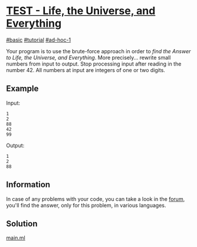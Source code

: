 # [TEST - Life, the Universe, and Everything](https://www.spoj.com/problems/TEST/)

[#basic](https://www.spoj.com/problems/tag/basic) [#tutorial](https://www.spoj.com/problems/tag/tutorial) [#ad-hoc-1](https://www.spoj.com/problems/tag/ad-hoc-1)

Your program is to use the brute-force approach in order to *find the Answer to Life, the Universe, and Everything*.  More precisely... rewrite small numbers from input to output.  Stop processing input after reading in the number 42.  All numbers at input are integers of one or two digits.

## Example

Input:
```
1
2
88
42
99
```

Output:
```
1
2
88
```

## Information

In case of any problems with your code, you can take a look in the [forum](http://discuss.spoj.com/), you'll find the answer, only for this problem, in various languages.

## Solution

[main.ml](main.ml)
